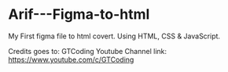 # Arif---Figma-to-html
My First figma file to html covert. Using HTML, CSS &amp; JavaScript. 

Credits goes to:
GTCoding
Youtube Channel link: https://www.youtube.com/c/GTCoding
